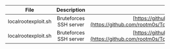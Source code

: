 
| File        | Description      | URL           |     
| ------------- |:-------------:|:-------------:|
| localrootexploit.sh | Bruteforces SSH server | [https://github.com/rootm0s/Toolbox...](https://github.com/rootm0s/Toolbox/blob/master/bash/localrootexploit.sh)
| localrootexploit.sh | Bruteforces SSH server | [https://github.com/rootm0s/Toolbox...](https://github.com/rootm0s/Toolbox/blob/master/bash/localrootexploit.sh)
